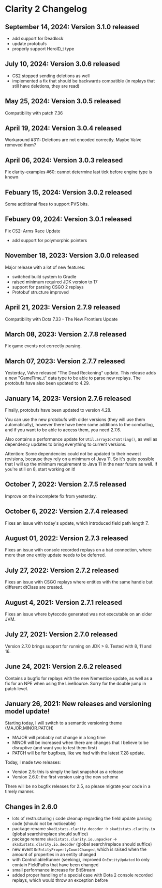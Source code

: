 # Clarity 2 Changelog

## September 14, 2024: Version 3.1.0 released

* add support for Deadlock
* update protobufs
* properly support HeroID_t type

## July 10, 2024: Version 3.0.6 released

* CS2 stopped sending deletions as well
* implemented a fix that should be backwards compatible
  (in replays that still have deletions, they are read)

## May 25, 2024: Version 3.0.5 released

Compatibility with patch 7.36

## April 19, 2024: Version 3.0.4 released

Workaround #311: Deletions are not encoded correctly. Maybe Valve removed them?

## April 06, 2024: Version 3.0.3 released

Fix clarity-examples #60: cannot determine last tick before engine type is known

## Febuary 15, 2024: Version 3.0.2 released

Some additional fixes to support PVS bits.

## Febuary 09, 2024: Version 3.0.1 released

Fix CS2: Arms Race Update

* add support for polymorphic pointers

## November 18, 2023: Version 3.0.0 released

Major release with a lot of new features:

* switched build system to Gradle
* raised minimum required JDK version to 17
* support for parsing CSGO 2 replays
* Protobuf structure improved

## April 21, 2023: Version 2.7.9 released

Compatibility with Dota 7.33 - The New Frontiers Update

## March 08, 2023: Version 2.7.8 released

Fix game events not correctly parsing.

## March 07, 2023: Version 2.7.7 released

Yesterday, Valve released "The Dead Reckoning" update.
This release adds a new "GameTime_t" data type to be able to parse new replays.
The protobufs have also been updated to 4.29.

## January 14, 2023: Version 2.7.6 released

Finally, protobufs have been updated to version 4.28.

You can use the new protobufs with older versions (they will use them automatically), 
however there have been some additions to the combatlog, and if you want to be able 
to access them, you need 2.7.6.

Also contains a performance update for `Util.arrayIdxToString()`, as well as dependency 
updates to bring everything to current versions.

Attention: Some dependencies could not be updated to their newest revisions, because they
rely on a minimum of Java 11. So it's quite possible that I will up the minimum
requirement to Java 11 in the near future as well. If you're still on 8, start working on it!

## October 7, 2022: Version 2.7.5 released

Improve on the incomplete fix from yesterday.

## October 6, 2022: Version 2.7.4 released

Fixes an issue with today's update, which introduced field path length 7.

## August 01, 2022: Version 2.7.3 released

Fixes an issue with console recorded replays on a bad connection, where more than one entity update needs to be deferred.

## July 27, 2022: Version 2.7.2 released

Fixes an issue with CSGO replays where entities with the same handle but different dtClass are created.

## August 4, 2021: Version 2.7.1 released

Fixes an issue where bytecode generated was not executable on an older JVM.

## July 27, 2021: Version 2.7.0 released

Version 2.7.0 brings support for running on JDK > 8.
Tested with 8, 11 and 16.

## June 24, 2021: Version 2.6.2 released

Contains a bugfix for replays with the new Nemestice update, as well as a fix for an NPE when using the LiveSource.
Sorry for the double jump in patch level.

## January 26, 2021: New releases and versioning model update!

Starting today, I will switch to a semantic versioning theme (MAJOR.MINOR.PATCH)

* MAJOR will probably not change in a long time
* MINOR will be increased when there are changes that I believe to be disruptive (and want you to test them first)
* PATCH will be for bugfixes, like we had with the latest 7.28 update.

Today, I made two releases:
* Version 2.5: this is simply the last snapshot as a release
* Version 2.6.0: the first version using the new scheme

There will be no bugfix releases for 2.5, so please migrate your code in a timely manner.

## Changes in 2.6.0

* lots of restructuring / code cleanup regarding the field update parsing code (should not be noticeable)
* package rename `skadistats.clarity.decoder` -> `skadistats.clarity.io` (global search/replace should suffice)
* package rename `skadistats.clarity.io.unpacker` -> `skadistats.clarity.io.decoder` (global search/replace should suffice)
* new event `OnEntityPropertyCountChanged`, which is raised when the amount of properties in an entity changed
* with ControllableRunner (seeking), improved `OnEntityUpdated` to only contain FieldPaths that have been changed
* small performance increase for BitStream
* added proper handling of a special case with Dota 2 console recorded replays, which would throw an exception before
